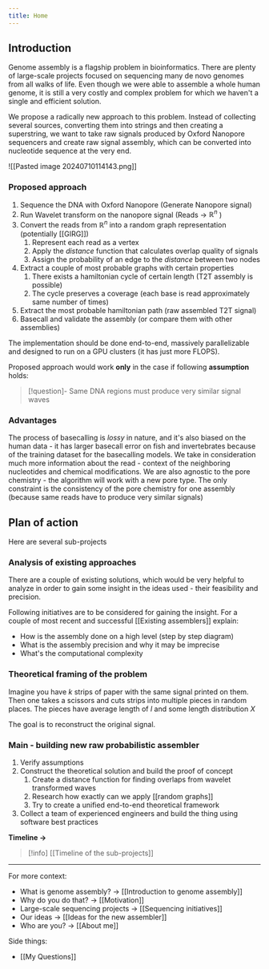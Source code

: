 ```yaml
---
title: Home
---
```

## Introduction
Genome assembly is a flagship problem in bioinformatics. There are plenty of large-scale projects focused on sequencing many de novo genomes from all walks of life. Even though we were able to assemble a whole human genome, it is still a very costly and complex problem for which we haven't a single and efficient solution.

We propose a radically new approach to this problem. Instead of collecting several sources, converting them into strings and then creating a superstring, we want to take raw signals produced by Oxford Nanopore sequencers and create raw signal assembly, which can be converted into nucleotide sequence at the very end.

![[Pasted image 20240710114143.png]]

### Proposed approach
1. Sequence the DNA with Oxford Nanopore (Generate Nanopore signal)
2. Run Wavelet transform on the nanopore signal (Reads → $\mathbb{R}^n$ )
3. Convert the reads from $\mathbb{R}^n$ into a random graph representation (potentially [[GIRG]])
	1. Represent each read as a vertex
	2. Apply the *distance* function that calculates overlap quality of signals
	3. Assign the probability of an edge to the *distance* between two nodes
4. Extract a couple of most probable graphs with certain properties
	1. There exists a hamiltonian cycle of certain length (T2T assembly is possible)
	2. The cycle preserves a coverage (each base is read approximately same number of times)
5. Extract the most probable hamiltonian path (raw assembled T2T signal)
6. Basecall and validate the assembly (or compare them with other assemblies)

The implementation should be done end-to-end, massively parallelizable and designed to run on a GPU clusters (it has just more FLOPS).

Proposed approach would work **only** in the case if following **assumption** holds:
> [!question]-   Same DNA regions must produce very similar signal waves

### Advantages
The process of basecalling is *lossy* in nature, and it's also biased on the human data - it has larger basecall error on fish and invertebrates because of the training dataset for the basecalling models. We take in consideration much more information about the read - context of the neighboring nucleotides and chemical modifications. We are also agnostic to the pore chemistry - the algorithm will work with a new pore type. The only constraint is the consistency of the pore chemistry for one assembly (because same reads have to produce very similar signals)

## Plan of action
Here are several sub-projects
### Analysis of existing approaches
There are a couple of existing solutions, which would be very helpful to analyze in order to gain some insight in the ideas used - their feasibility and precision.

Following initiatives are to be considered for gaining the insight. For a couple of most recent and successful [[Existing assemblers]] explain:
- How is the assembly done on a high level (step by step diagram)
- What is the assembly precision and why it may be imprecise
- What's the computational complexity

### Theoretical framing of the problem
Imagine you have $k$ strips of paper with the same signal printed on them. Then one takes a scissors and cuts strips into multiple pieces in random places. The pieces have average length of $l$ and some length distribution $X$

The goal is to reconstruct the original signal.
### Main - building new raw probabilistic assembler
1. Verify assumptions
2. Construct the theoretical solution and build the proof of concept
	1. Create a distance function for finding overlaps from wavelet transformed waves
	2. Research how exactly can we apply [[random graphs]]
	3. Try to create a unified end-to-end theoretical framework
3. Collect a team of experienced engineers and build the thing using software best practices

**Timeline →**
> [!info] [[Timeline of the sub-projects]]

___
For more context:
- What is genome assembly? → [[Introduction to genome assembly]]
- Why do you do that? → [[Motivation]]
- Large-scale sequencing projects → [[Sequencing initiatives]]
- Our ideas → [[Ideas for the new assembler]]
- Who are you? → [[About me]]

Side things:
- [[My Questions]]
